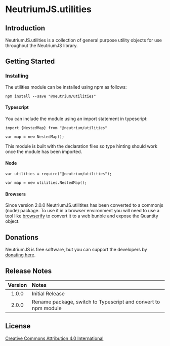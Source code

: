 # NeutriumJS.utilities

## Introduction

NeutriumJS.utilities is a collection of general purpose utility objects for use throughout the NeutriumJS library.

## Getting Started

### Installing

The utilities module can be installed using npm as follows:

    npm install --save "@neutrium/utilities"

#### Typescript

You can include the module using an import statement in typescript:

    import {NestedMap} from "@neutrium/utilities"

    var map = new NestedMap();

This module is built with the declaration files so type hinting should work once the module has been imported.

#### Node

    var utilities = require("@neutrium/utilities");

    var map = new utilities.NestedMap();

#### Browsers

Since version 2.0.0 NeutriumJS.utilitites has been converted to a commonjs (node) package. To use it in a browser environment you will need to use a tool like [browserify](http://browserify.org) to convert it to a web bunble and expose the Quantity object.

## Donations

NeutriumJS is free software, but you can support the developers by [donating here](https://neutrium.net/donate/).

## Release Notes

| Version | Notes |
|:-------:|:------|
| 1.0.0	  | Initial Release |
| 2.0.0   | Rename package, switch to Typescript and convert to npm module |

## License

[Creative Commons Attribution 4.0 International](http://creativecommons.org/licenses/by/4.0/legalcode)

